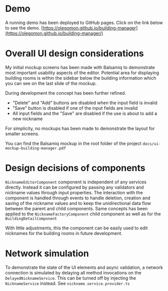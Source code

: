 # Demo

A running demo has been deployed to GitHub pages. Click on the link below to see the demo. 
[https://olegomon.github.io/building-manager](https://olegomon.github.io/building-manager/) 

# Overall UI design considerations

My initial mockup screens has been made with Balsamiq to demonstrate most important usability aspects of the editor.
Potential area for displaying building rooms is within the sidebar below the building information which you 
can see on the last slide of the mockup. 
  
During development the concept has been further refined. 

- "Delete" and "Add" buttons are disabled when the input field is invalid
- "Save" button is disabled if one of the input fields are invalid
- All input fields and the "Save" are disabled if the use is about to add a new nickname 

For simplicity, no mockups has been made to demonstrate the layout for smaller screens.

You can find the Balsamiq mockup in the root folder of the project `docs/ui-mockup-building-manager.pdf`

# Design decisions of components

`NicknameEditorComponent` component is independent of any services directly. Instead it can be configured by passing 
any validators and nickname values through input properties. The interaction with the component is handled through events 
to handle deletion, creation and saving of the nickname values and to keep the unidirectional data flow between 
the parent and child components. Same concepts has been applied to the `NicknameFactoryComponent` child component as 
well as for the `BuildingDetailComponent`

With little adjustments, this the component can be easily used to edit nicknames for the building rooms in future development.

# Network simulation

To demonstrate the state of the UI elements and async validation, a network connection is simulated by delaying all method invocations 
on the `DelayedNicknameService`. This can be turned off by injecting the `NicknameService` instead. See `nickname.service.provider.ts` 
